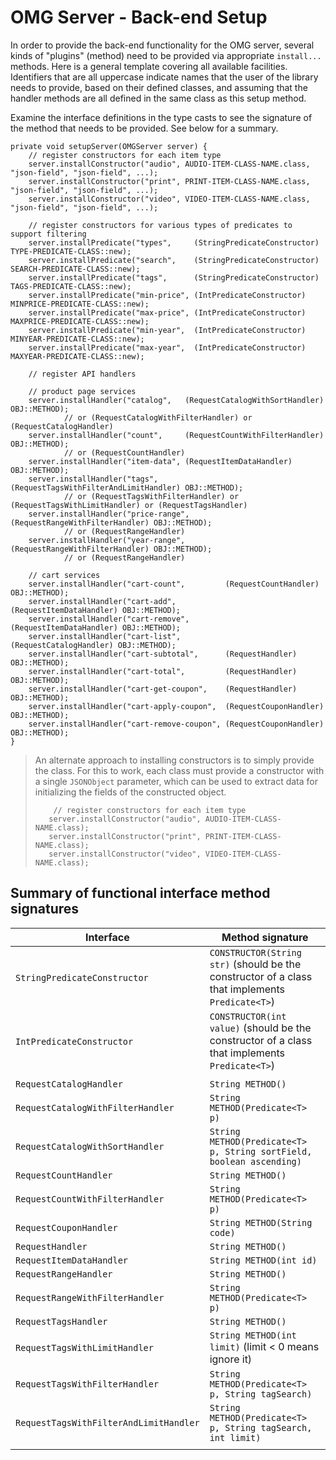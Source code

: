 # OMG Server - Back-end Setup

In order to provide the back-end functionality for the OMG server, several kinds of "plugins" (method) need to be provided via appropriate `install...` methods. Here is a general template covering all available facilities. Identifiers that are all uppercase indicate names that the user of the library needs to provide, based on their defined classes, and assuming that the handler methods are all defined in the same class as this setup method.

Examine the interface definitions in the type casts to see the signature of the method that needs to be provided. See below for a summary.

```
private void setupServer(OMGServer server) {
    // register constructors for each item type
    server.installConstructor("audio", AUDIO-ITEM-CLASS-NAME.class, "json-field", "json-field", ...);
    server.installConstructor("print", PRINT-ITEM-CLASS-NAME.class, "json-field", "json-field", ...);
    server.installConstructor("video", VIDEO-ITEM-CLASS-NAME.class, "json-field", "json-field", ...);
    
    // register constructors for various types of predicates to support filtering
    server.installPredicate("types", 	 (StringPredicateConstructor) TYPE-PREDICATE-CLASS::new);
    server.installPredicate("search", 	 (StringPredicateConstructor) SEARCH-PREDICATE-CLASS::new);
    server.installPredicate("tags", 	 (StringPredicateConstructor) TAGS-PREDICATE-CLASS::new);
    server.installPredicate("min-price", (IntPredicateConstructor) MINPRICE-PREDICATE-CLASS::new);
    server.installPredicate("max-price", (IntPredicateConstructor) MAXPRICE-PREDICATE-CLASS::new);
    server.installPredicate("min-year",  (IntPredicateConstructor) MINYEAR-PREDICATE-CLASS::new);
    server.installPredicate("max-year",  (IntPredicateConstructor) MAXYEAR-PREDICATE-CLASS::new);
          
    // register API handlers
    
    // product page services
    server.installHandler("catalog",   (RequestCatalogWithSortHandler) OBJ::METHOD);
            // or (RequestCatalogWithFilterHandler) or (RequestCatalogHandler) 
    server.installHandler("count",     (RequestCountWithFilterHandler) OBJ::METHOD);
            // or (RequestCountHandler)
    server.installHandler("item-data", (RequestItemDataHandler) OBJ::METHOD);
    server.installHandler("tags",      (RequestTagsWithFilterAndLimitHandler) OBJ::METHOD);
            // or (RequestTagsWithFilterHandler) or (RequestTagsWithLimitHandler) or (RequestTagsHandler)
    server.installHandler("price-range", (RequestRangeWithFilterHandler) OBJ::METHOD);
            // or (RequestRangeHandler)
    server.installHandler("year-range", (RequestRangeWithFilterHandler) OBJ::METHOD);
            // or (RequestRangeHandler)
    
    // cart services
    server.installHandler("cart-count",         (RequestCountHandler) OBJ::METHOD);
    server.installHandler("cart-add",           (RequestItemDataHandler) OBJ::METHOD);
    server.installHandler("cart-remove",        (RequestItemDataHandler) OBJ::METHOD);
    server.installHandler("cart-list",          (RequestCatalogHandler) OBJ::METHOD);
    server.installHandler("cart-subtotal",      (RequestHandler) OBJ::METHOD);
    server.installHandler("cart-total",         (RequestHandler) OBJ::METHOD);
    server.installHandler("cart-get-coupon",    (RequestHandler) OBJ::METHOD);
    server.installHandler("cart-apply-coupon",  (RequestCouponHandler) OBJ::METHOD);
    server.installHandler("cart-remove-coupon", (RequestCouponHandler) OBJ::METHOD);
}
```

> An alternate approach to installing constructors is to simply provide the class. For this to work, each class must provide a constructor with a single `JSONObject` parameter, which can be used to extract data for initializing the fields of the constructed object.
> 
> ```
>     // register constructors for each item type
>    server.installConstructor("audio", AUDIO-ITEM-CLASS-NAME.class);
>    server.installConstructor("print", PRINT-ITEM-CLASS-NAME.class);
>    server.installConstructor("video", VIDEO-ITEM-CLASS-NAME.class);
>```
>


## Summary of functional interface method signatures

| Interface | Method signature |
| --------- | ---------------- |
| `StringPredicateConstructor` | `CONSTRUCTOR(String str)` (should be the constructor of a class that implements `Predicate<T>`) |
| `IntPredicateConstructor` | `CONSTRUCTOR(int value)` (should be the constructor of a class that implements `Predicate<T>`) |
| | |
| `RequestCatalogHandler` | `String METHOD()` |
| `RequestCatalogWithFilterHandler` | `String METHOD(Predicate<T> p)` |
| `RequestCatalogWithSortHandler` | `String METHOD(Predicate<T> p, String sortField, boolean ascending)` |
| `RequestCountHandler` | `String METHOD()` |
| `RequestCountWithFilterHandler` | `String METHOD(Predicate<T> p)` |
| `RequestCouponHandler` |  `String METHOD(String code)` |
| `RequestHandler` | `String METHOD()` |
| `RequestItemDataHandler` | `String METHOD(int id)` |
| `RequestRangeHandler` | `String METHOD()` |
| `RequestRangeWithFilterHandler` | `String METHOD(Predicate<T> p)` |
| `RequestTagsHandler` | `String METHOD()` |
| `RequestTagsWithLimitHandler` | `String METHOD(int limit)` (limit &lt; 0 means ignore it) |
| `RequestTagsWithFilterHandler` | `String METHOD(Predicate<T> p, String tagSearch)` |
| `RequestTagsWithFilterAndLimitHandler` | `String METHOD(Predicate<T> p, String tagSearch, int limit)` |
| | |
